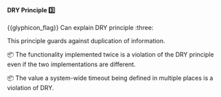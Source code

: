 <div id="title">

#### DRY Principle :three:

</div>
<span id="outcomes">{{glyphicon_flag}} Can explain DRY principle :three:</span>

<div id="body">

<tip-box type="definition">

<include src="../../common/definitions.md#def-dry-principle" />

</tip-box>

This principle guards against duplication of information. 

<tip-box> 

:package: The functionality implemented twice is a violation of the DRY principle even if the two implementations are different.

:package: The value a system-wide timeout being defined in multiple places is a violation of DRY.

</tip-box> 

</div>

<div id="extras">
</div>